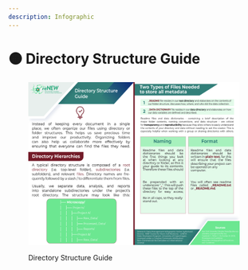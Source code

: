 ```yaml
---
description: Infographic
---
```


# 🟠 Directory Structure Guide

<div data-full-width="true">

<figure><img src="../../.gitbook/assets/Directory_Structure (1).jpg" alt=""><figcaption><p>Directory Structure Guide</p></figcaption></figure>

</div>
